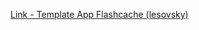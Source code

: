 [Link - Template App Flashcache (lesovsky)](https://github.com/lesovsky/zabbix-extensions/tree/master/files/flashcache)
